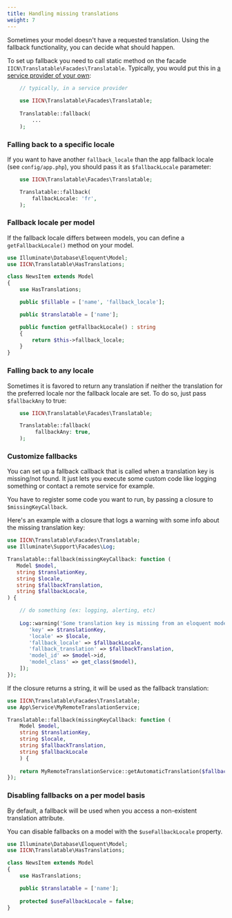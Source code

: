 ```yaml
---
title: Handling missing translations 
weight: 7
---
```


Sometimes your model doesn't have a requested translation. Using the fallback functionality, you can decide what should
happen.

To set up fallback you need to call static method on the facade `IICN\Translatable\Facades\Translatable`. Typically,
you would put this
in [a service provider of your own](https://laravel.com/docs/8.x/providers#writing-service-providers):

```php
    // typically, in a service provider
        
    use IICN\Translatable\Facades\Translatable;
    
    Translatable::fallback(
        ...
    );
```

### Falling back to a specific locale

If you want to have another `fallback_locale` than the app fallback locale (see `config/app.php`), you should pass it
as `$fallbackLocale` parameter:

```php
    use IICN\Translatable\Facades\Translatable;

    Translatable::fallback(
        fallbackLocale: 'fr',
    );
```

### Fallback locale per model

If the fallback locale differs between models, you can define a `getFallbackLocale()` method on your model.

```php
use Illuminate\Database\Eloquent\Model;
use IICN\Translatable\HasTranslations;

class NewsItem extends Model
{
    use HasTranslations;

    public $fillable = ['name', 'fallback_locale'];

    public $translatable = ['name'];

    public function getFallbackLocale() : string
    {
        return $this->fallback_locale;
    }
}
```

### Falling back to any locale

Sometimes it is favored to return any translation if neither the translation for the preferred locale nor the fallback
locale are set. To do so, just pass `$fallbackAny` to true:

```php
    use IICN\Translatable\Facades\Translatable;

    Translatable::fallback(
         fallbackAny: true,
    );
```

### Customize fallbacks

You can set up a fallback callback that is called when a translation key is missing/not found. It just lets you execute
some custom code like logging something or contact a remote service for example.

You have to register some code you want to run, by passing a closure to `$missingKeyCallback`.

Here's an example with a closure that logs a warning with some info about the missing translation key:

```php
use IICN\Translatable\Facades\Translatable;
use Illuminate\Support\Facades\Log;

Translatable::fallback(missingKeyCallback: function (
   Model $model, 
   string $translationKey, 
   string $locale, 
   string $fallbackTranslation, 
   string $fallbackLocale,
) {

    // do something (ex: logging, alerting, etc)
    
    Log::warning('Some translation key is missing from an eloquent model', [
       'key' => $translationKey,
       'locale' => $locale,
       'fallback_locale' => $fallbackLocale,
       'fallback_translation' => $fallbackTranslation,
       'model_id' => $model->id,
       'model_class' => get_class($model), 
    ]);
});
```

If the closure returns a string, it will be used as the fallback translation:

```php
use IICN\Translatable\Facades\Translatable;
use App\Service\MyRemoteTranslationService;

Translatable::fallback(missingKeyCallback: function (
    Model $model, 
    string $translationKey, 
    string $locale, 
    string $fallbackTranslation, 
    string $fallbackLocale
    ) {
    
    return MyRemoteTranslationService::getAutomaticTranslation($fallbackTranslation, $fallbackLocale, $locale);
});
```

### Disabling fallbacks on a per model basis
By default, a fallback will be used when you access a non-existent translation attribute.

You can disable fallbacks on a model with the `$useFallbackLocale` property.

```php
use Illuminate\Database\Eloquent\Model;
use IICN\Translatable\HasTranslations;

class NewsItem extends Model
{
    use HasTranslations;

    public $translatable = ['name'];
    
    protected $useFallbackLocale = false;
}
```
